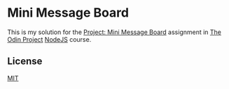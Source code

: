 # Mini Message Board

This is my solution for the [Project: Mini Message Board](https://www.theodinproject.com/lessons/node-path-nodejs-mini-message-board) assignment in [The Odin Project](https://www.theodinproject.com) [NodeJS](https://www.theodinproject.com/paths/full-stack-javascript/courses/nodejs) course.

## License

[MIT](https://opensource.org/license/MIT)
